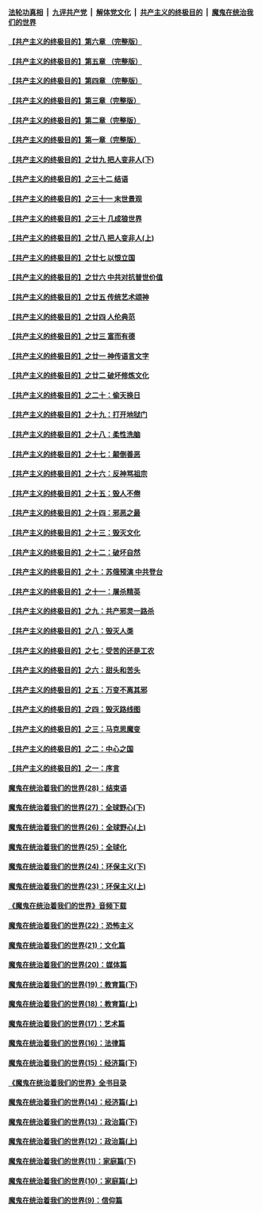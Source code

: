 ####  [法轮功真相](../../../../basic/blob/master/README.md?t=06140301) &nbsp;|&nbsp; [九评共产党](../../../../9ping.md/blob/master/README.md?t=06140301) &nbsp;|&nbsp; [解体党文化](../../../../jtdwh.md/blob/master/README.md?t=06140301)  &nbsp;|&nbsp; [共产主义的终极目的](../../../../gczydzjmd.md/blob/master/README.md?t=06140301) &nbsp;|&nbsp; [魔鬼在统治我们的世界](../../../../mgztzwmdsj.md/blob/master/README.md?t=06140301) 

#### [【共产主义的终极目的】第六章 （完整版）](../pages/nsc422/n11428913.md?t=06140301) 

#### [【共产主义的终极目的】第五章 （完整版）](../pages/nsc422/n11428912.md?t=06140301) 

#### [【共产主义的终极目的】第四章 （完整版）](../pages/nsc422/n11428907.md?t=06140301) 

#### [【共产主义的终极目的】第三章（完整版）](../pages/nsc422/n11428848.md?t=06140301) 

#### [【共产主义的终极目的】第二章（完整版）](../pages/nsc422/n11428831.md?t=06140301) 

#### [【共产主义的终极目的】第一章（完整版）](../pages/nsc422/n11417651.md?t=06140301) 

#### [【共产主义的终极目的】之廿九 把人变非人(下)](../pages/nsc422/n11344140.md?t=06140301) 

#### [【共产主义的终极目的】之三十二 结语](../pages/nsc422/n11360535.md?t=06140301) 

#### [【共产主义的终极目的】之三十一 末世景观](../pages/nsc422/n11351129.md?t=06140301) 

#### [【共产主义的终极目的】之三十 几成狼世界](../pages/nsc422/n11348280.md?t=06140301) 

#### [【共产主义的终极目的】之廿八 把人变非人(上)](../pages/nsc422/n11340492.md?t=06140301) 

#### [【共产主义的终极目的】之廿七 以恨立国](../pages/nsc422/n11336944.md?t=06140301) 

#### [【共产主义的终极目的】之廿六 中共对抗普世价值](../pages/nsc422/n11324785.md?t=06140301) 

#### [【共产主义的终极目的】之廿五 传统艺术颂神](../pages/nsc422/n11296396.md?t=06140301) 

#### [【共产主义的终极目的】之廿四 人伦典范](../pages/nsc422/n11296397.md?t=06140301) 

#### [【共产主义的终极目的】之廿三 富而有德](../pages/nsc422/n11283598.md?t=06140301) 

#### [【共产主义的终极目的】之廿一 神传语言文字](../pages/nsc422/n11263265.md?t=06140301) 

#### [【共产主义的终极目的】之廿二 破坏修炼文化](../pages/nsc422/n11245728.md?t=06140301) 

#### [【共产主义的终极目的】之二十：偷天换日](../pages/nsc422/n11238846.md?t=06140301) 

#### [【共产主义的终极目的】之十九：打开地狱门](../pages/nsc422/n11206376.md?t=06140301) 

#### [【共产主义的终极目的】之十八：柔性洗脑](../pages/nsc422/n11199994.md?t=06140301) 

#### [【共产主义的终极目的】之十七：颠倒善恶](../pages/nsc422/n11179782.md?t=06140301) 

#### [【共产主义的终极目的】之十六：反神骂祖宗](../pages/nsc422/n11166798.md?t=06140301) 

#### [【共产主义的终极目的】之十五：毁人不倦](../pages/nsc422/n11166792.md?t=06140301) 

#### [【共产主义的终极目的】之十四：邪恶之最](../pages/nsc422/n11150249.md?t=06140301) 

#### [【共产主义的终极目的】之十三：毁灭文化](../pages/nsc422/n11135227.md?t=06140301) 

#### [【共产主义的终极目的】之十二：破坏自然](../pages/nsc422/n11135214.md?t=06140301) 

#### [【共产主义的终极目的】之十：苏俄预演 中共登台](../pages/nsc422/n11118424.md?t=06140301) 

#### [【共产主义的终极目的】之十一：屠杀精英](../pages/nsc422/n11118442.md?t=06140301) 

#### [【共产主义的终极目的】之九：共产邪灵一路杀](../pages/nsc422/n11114139.md?t=06140301) 

#### [【共产主义的终极目的】之八：毁灭人类](../pages/nsc422/n11108503.md?t=06140301) 

#### [【共产主义的终极目的】之七：受苦的还是工农](../pages/nsc422/n11101809.md?t=06140301) 

#### [【共产主义的终极目的】之六：甜头和苦头](../pages/nsc422/n11096971.md?t=06140301) 

#### [【共产主义的终极目的】之五：万变不离其邪](../pages/nsc422/n11091285.md?t=06140301) 

#### [【共产主义的终极目的】之四：毁灭路线图](../pages/nsc422/n11086284.md?t=06140301) 

#### [【共产主义的终极目的】之三：马克思魔变](../pages/nsc422/n11061941.md?t=06140301) 

#### [【共产主义的终极目的】之二：中心之国](../pages/nsc422/n11047728.md?t=06140301) 

#### [【共产主义的终极目的】之一：序言](../pages/nsc422/n11086077.md?t=06140301) 

#### [魔鬼在统治着我们的世界(28)：结束语](../pages/nsc422/n10936246.md?t=06140301) 

#### [魔鬼在统治着我们的世界(27)：全球野心(下)](../pages/nsc422/n10928319.md?t=06140301) 

#### [魔鬼在统治着我们的世界(26)：全球野心(上)](../pages/nsc422/n10900318.md?t=06140301) 

#### [魔鬼在统治着我们的世界(25)：全球化](../pages/nsc422/n10788205.md?t=06140301) 

#### [魔鬼在统治着我们的世界(24)：环保主义(下)](../pages/nsc422/n10695307.md?t=06140301) 

#### [魔鬼在统治着我们的世界(23)：环保主义(上)](../pages/nsc422/n10688613.md?t=06140301) 

#### [《魔鬼在统治着我们的世界》音频下载](../pages/nsc422/n10635553.md?t=06140301) 

#### [魔鬼在统治着我们的世界(22)：恐怖主义](../pages/nsc422/n10614727.md?t=06140301) 

#### [魔鬼在统治着我们的世界(21)：文化篇](../pages/nsc422/n10597706.md?t=06140301) 

#### [魔鬼在统治着我们的世界(20)：媒体篇](../pages/nsc422/n10586579.md?t=06140301) 

#### [魔鬼在统治着我们的世界(19)：教育篇(下)](../pages/nsc422/n10564808.md?t=06140301) 

#### [魔鬼在统治着我们的世界(18)：教育篇(上)](../pages/nsc422/n10526970.md?t=06140301) 

#### [魔鬼在统治着我们的世界(17)：艺术篇](../pages/nsc422/n10499093.md?t=06140301) 

#### [魔鬼在统治着我们的世界(16)：法律篇](../pages/nsc422/n10485969.md?t=06140301) 

#### [魔鬼在统治着我们的世界(15)：经济篇(下)](../pages/nsc422/n10469975.md?t=06140301) 

#### [《魔鬼在统治着我们的世界》全书目录](../pages/nsc422/n10464261.md?t=06140301) 

#### [魔鬼在统治着我们的世界(14)：经济篇(上)](../pages/nsc422/n10457370.md?t=06140301) 

#### [魔鬼在统治着我们的世界(13)：政治篇(下)](../pages/nsc422/n10448270.md?t=06140301) 

#### [魔鬼在统治着我们的世界(12)：政治篇(上)](../pages/nsc422/n10444576.md?t=06140301) 

#### [魔鬼在统治着我们的世界(11)：家庭篇(下)](../pages/nsc422/n10440961.md?t=06140301) 

#### [魔鬼在统治着我们的世界(10)：家庭篇(上)](../pages/nsc422/n10435448.md?t=06140301) 

#### [魔鬼在统治着我们的世界(9)：信仰篇](../pages/nsc422/n10432159.md?t=06140301) 

